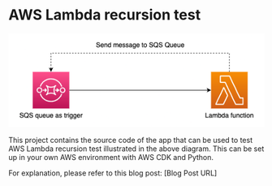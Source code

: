 
# AWS Lambda recursion test

![architecture](./resources/architecture.png "Architecture")

This project contains the source code of the app that can be used to test AWS Lambda recursion test illustrated in the above diagram.
This can be set up in your own AWS environment with AWS CDK and Python.

For explanation, please refer to this blog post:
[Blog Post URL]